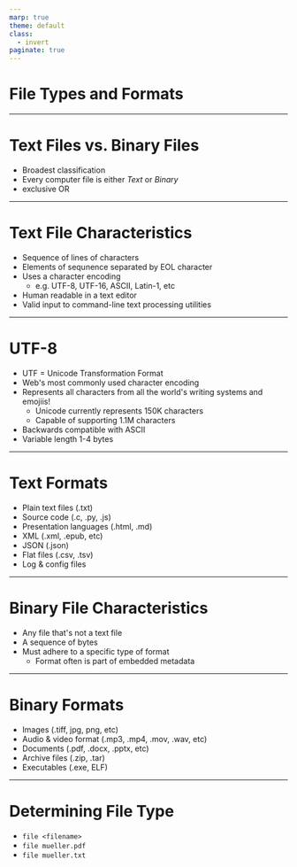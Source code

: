```yaml
---
marp: true
theme: default
class:
  - invert
paginate: true
---
```

<!-- _class: lead -->
# File Types and Formats
---
# Text Files vs. Binary Files
* Broadest classification 
* Every computer file is either _Text_ or _Binary_
* exclusive OR
---
# Text File Characteristics
* Sequence of lines of characters
* Elements of sequnence separated by EOL character
* Uses a character encoding 
   *  e.g. UTF-8, UTF-16, ASCII,   Latin-1, etc
* Human readable in a text editor 
* Valid input to command-line text processing utilities  
---
# UTF-8
* UTF = Unicode Transformation Format
* Web's most commonly used character encoding
* Represents all characters from all the world's writing systems and emojiis!
   * Unicode currently represents 150K characters
   * Capable of supporting 1.1M characters
* Backwards compatible with ASCII
* Variable length 1-4 bytes
---
# Text Formats
* Plain text files (.txt)
* Source code (.c, .py, .js)
* Presentation languages (.html, .md)
* XML  (.xml, .epub, etc)
* JSON (.json)
* Flat files (.csv, .tsv)
* Log & config files
---
# Binary File Characteristics
* Any file that's not a text file
* A sequence of bytes
* Must adhere to a specific type of format
    * Format often is part of embedded metadata
---
# Binary Formats
* Images (.tiff, jpg, png, etc)
* Audio & video format (.mp3, .mp4, .mov, .wav, etc)
* Documents (.pdf, .docx, .pptx, etc)
* Archive files (.zip, .tar)
* Executables (.exe, ELF)
---
# Determining File Type 
* `file <filename>`
* `file mueller.pdf`
* `file mueller.txt`






